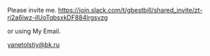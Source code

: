 Please invite me.
https://join.slack.com/t/gbestbill/shared_invite/zt-ri2a6iwz-iIUoTqbsxkDF884lrgsyzg


or using My Email.


yanetolstiy@bk.ru
